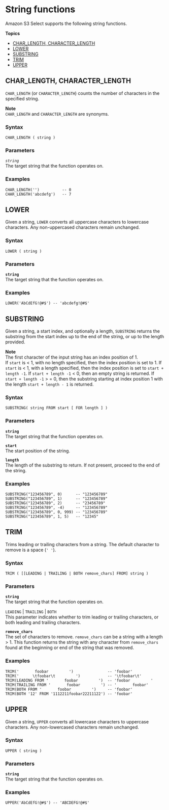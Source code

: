 # String functions<a name="s3-select-sql-reference-string"></a>

Amazon S3 Select supports the following string functions\.

**Topics**
+ [CHAR\_LENGTH, CHARACTER\_LENGTH](#s3-select-sql-reference-char-length)
+ [LOWER](#s3-select-sql-reference-lower)
+ [SUBSTRING](#s3-select-sql-reference-substring)
+ [TRIM](#s3-select-sql-reference-trim)
+ [UPPER](#s3-select-sql-reference-upper)

## CHAR\_LENGTH, CHARACTER\_LENGTH<a name="s3-select-sql-reference-char-length"></a>

`CHAR_LENGTH` \(or `CHARACTER_LENGTH`\) counts the number of characters in the specified string\.

**Note**  
`CHAR_LENGTH` and `CHARACTER_LENGTH` are synonyms\.

### Syntax<a name="s3-select-sql-reference-char-length-syntax"></a>

```
CHAR_LENGTH ( string )
```

### Parameters<a name="s3-select-sql-reference-char-length-parameters"></a>

 *`string`*   
The target string that the function operates on\.

### Examples<a name="s3-select-sql-reference-char-length-examples"></a>

```
CHAR_LENGTH('')          -- 0
CHAR_LENGTH('abcdefg')   -- 7
```

## LOWER<a name="s3-select-sql-reference-lower"></a>

Given a string, `LOWER` converts all uppercase characters to lowercase characters\. Any non\-uppercased characters remain unchanged\.

### Syntax<a name="s3-select-sql-reference-lower-syntax"></a>

```
LOWER ( string )
```

### Parameters<a name="s3-select-sql-reference-lower-parameters"></a>

 **`string`**   
The target string that the function operates on\.

### Examples<a name="s3-select-sql-reference-lower-examples"></a>

```
LOWER('AbCdEfG!@#$') -- 'abcdefg!@#$'
```

## SUBSTRING<a name="s3-select-sql-reference-substring"></a>

Given a string, a start index, and optionally a length, `SUBSTRING` returns the substring from the start index up to the end of the string, or up to the length provided\.

**Note**  
The first character of the input string has an index position of 1\.  
 If `start` is < 1, with no length specified, then the index position is set to 1\. 
 If `start` is < 1, with a length specified, then the index position is set to `start + length -1`\. 
 If `start + length -1` < 0, then an empty string is returned\. 
 If `start + length -1` > = 0, then the substring starting at index position 1 with the length `start + length - 1` is returned\. 

### Syntax<a name="s3-select-sql-reference-substring-syntax"></a>

```
SUBSTRING( string FROM start [ FOR length ] )
```

### Parameters<a name="s3-select-sql-reference-substring-parameters"></a>

 **`string`**   
The target string that the function operates on\.

 **`start`**   
The start position of the string\.

 **`length`**   
The length of the substring to return\. If not present, proceed to the end of the string\.

### Examples<a name="s3-select-sql-reference-substring-examples"></a>

```
SUBSTRING("123456789", 0)      -- "123456789"
SUBSTRING("123456789", 1)      -- "123456789"
SUBSTRING("123456789", 2)      -- "23456789"
SUBSTRING("123456789", -4)     -- "123456789"
SUBSTRING("123456789", 0, 999) -- "123456789" 
SUBSTRING("123456789", 1, 5)   -- "12345"
```

## TRIM<a name="s3-select-sql-reference-trim"></a>

Trims leading or trailing characters from a string\. The default character to remove is a space \(`' '`\)\.

### Syntax<a name="s3-select-sql-reference-trim-syntax"></a>

```
TRIM ( [[LEADING | TRAILING | BOTH remove_chars] FROM] string )
```

### Parameters<a name="s3-select-sql-reference-trim-parameters"></a>

 **`string`**   
The target string that the function operates on\.

 `LEADING` \| `TRAILING` \| `BOTH`   
This parameter indicates whether to trim leading or trailing characters, or both leading and trailing characters\.

 **`remove_chars`**   
The set of characters to remove\. `remove_chars` can be a string with a length > 1\. This function returns the string with any character from `remove_chars` found at the beginning or end of the string that was removed\.

### Examples<a name="s3-select-sql-reference-trim-examples"></a>

```
TRIM('       foobar         ')               -- 'foobar'
TRIM('      \tfoobar\t         ')            -- '\tfoobar\t'
TRIM(LEADING FROM '       foobar         ')  -- 'foobar         '
TRIM(TRAILING FROM '       foobar         ') -- '       foobar'
TRIM(BOTH FROM '       foobar         ')     -- 'foobar'
TRIM(BOTH '12' FROM '1112211foobar22211122') -- 'foobar'
```

## UPPER<a name="s3-select-sql-reference-upper"></a>

Given a string, `UPPER` converts all lowercase characters to uppercase characters\. Any non\-lowercased characters remain unchanged\.

### Syntax<a name="s3-select-sql-reference-upper-syntax"></a>

```
UPPER ( string )
```

### Parameters<a name="s3-select-sql-reference-upper-parameters"></a>

 **`string`**   
The target string that the function operates on\.

### Examples<a name="s3-select-sql-reference-upper-examples"></a>

```
UPPER('AbCdEfG!@#$') -- 'ABCDEFG!@#$'
```